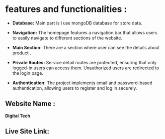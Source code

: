 # features and functionalities :

- **Database:** Main part is i use mongoDB database for store data.

- **Navigation:** The homepage features a navigation bar that allows users to easily navigate to different sections of the website.

- **Main Section:** There are a section where user can see the details about product .

- **Private Routes:** Service detail routes are protected, ensuring that only logged-in users can access them. Unauthorized users are redirected to the login page.

- **Authentication:** The project implements email and password-based authentication, allowing users to register and log in securely.

## Website Name :

**Digital Tech**

## Live Site Link:
